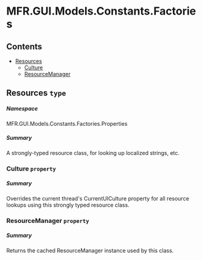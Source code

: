 <a name='assembly'></a>
# MFR.GUI.Models.Constants.Factories

## Contents

- [Resources](#T-MFR-GUI-Models-Constants-Factories-Properties-Resources 'MFR.GUI.Models.Constants.Factories.Properties.Resources')
  - [Culture](#P-MFR-GUI-Models-Constants-Factories-Properties-Resources-Culture 'MFR.GUI.Models.Constants.Factories.Properties.Resources.Culture')
  - [ResourceManager](#P-MFR-GUI-Models-Constants-Factories-Properties-Resources-ResourceManager 'MFR.GUI.Models.Constants.Factories.Properties.Resources.ResourceManager')

<a name='T-MFR-GUI-Models-Constants-Factories-Properties-Resources'></a>
## Resources `type`

##### Namespace

MFR.GUI.Models.Constants.Factories.Properties

##### Summary

A strongly-typed resource class, for looking up localized strings, etc.

<a name='P-MFR-GUI-Models-Constants-Factories-Properties-Resources-Culture'></a>
### Culture `property`

##### Summary

Overrides the current thread's CurrentUICulture property for all
  resource lookups using this strongly typed resource class.

<a name='P-MFR-GUI-Models-Constants-Factories-Properties-Resources-ResourceManager'></a>
### ResourceManager `property`

##### Summary

Returns the cached ResourceManager instance used by this class.

